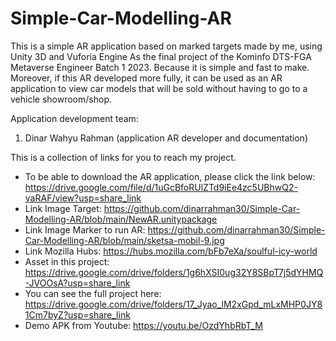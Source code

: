 # Simple-Car-Modelling-AR
This is a simple AR application based on marked targets made by me, using Unity 3D and Vuforia Engine
As the final project of the Kominfo DTS-FGA Metaverse Engineer Batch 1 2023. Because it is simple and fast to make. Moreover, if this AR
developed more fully, it can be used as an AR application to view car models that will be sold without having to go to a vehicle showroom/shop.

Application development team:

1. Dinar Wahyu Rahman (application AR developer and documentation)


This is a collection of links for you to reach my project.

- To be able to download the AR application, please click the link below:
https://drive.google.com/file/d/1uGcBfoRUlZTd9iEe4zc5UBhwQ2-vaRAF/view?usp=share_link
- Link Image Target:
https://github.com/dinarrahman30/Simple-Car-Modelling-AR/blob/main/NewAR.unitypackage
- Link Image Marker to run AR:
https://github.com/dinarrahman30/Simple-Car-Modelling-AR/blob/main/sketsa-mobil-9.jpg
- Link Mozilla Hubs:
https://hubs.mozilla.com/bFb7eXa/soulful-icy-world
- Asset in this project:
https://drive.google.com/drive/folders/1g6hXSI0ug32Y8SBpT7j5dYHMQ-JVOOsA?usp=share_link
- You can see the full project here:
https://drive.google.com/drive/folders/17_Jyao_lM2xGpd_mLxMHP0JY81Cm7byZ?usp=share_link
- Demo APK from Youtube:
https://youtu.be/OzdYhbRbT_M
